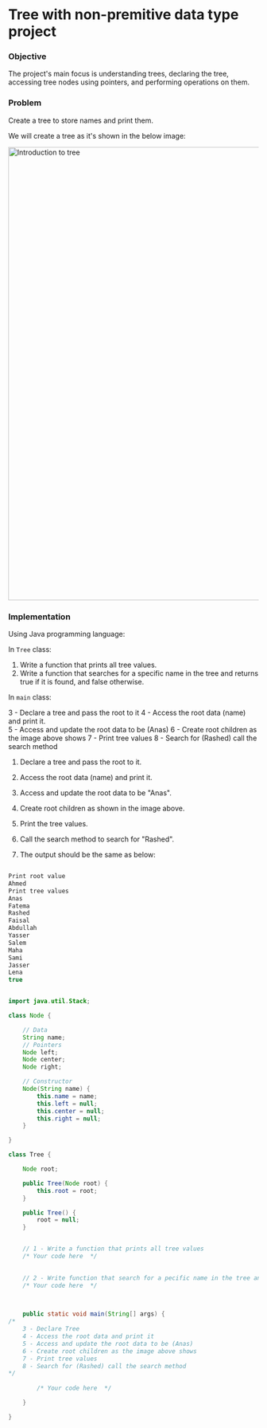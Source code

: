 # Tree with non-premitive data type project

### Objective
The project's main focus is understanding trees, declaring the tree, accessing tree nodes using pointers, and performing operations on them.

### Problem
Create a tree to store names and print them.

We will create a tree as it's shown in the below image:

<img width="910" alt="Introduction to tree" src="https://github.com/SAFCSP-Team/tree-with-non-premitive-data-type/blob/main/Images/TreeOfStrings.jpg">


### Implementation

Using Java programming language: 

In `Tree` class:

1. Write a function that prints all tree values.
2. Write a function that searches for a specific name in the tree and returns true if it is found, and false otherwise.

In `main` class:

3 - Declare a tree and pass the root to it
4 - Access the root data (name) and print it.   
5 - Access and update the root data to be (Anas)
6 - Create root children as the image above shows
7 - Print tree values
8 - Search for (Rashed) call the search method


1. Declare a tree and pass the root to it.
2. Access the root data (name) and print it.
3. Access and update the root data to be "Anas".
4. Create root children as shown in the image above.
5. Print the tree values.
6. Call the search method to search for "Rashed".

9. The output should be the same as below:

```java

Print root value
Ahmed
Print tree values
Anas
Fatema
Rashed
Faisal
Abdullah
Yasser
Salem
Maha
Sami
Jasser
Lena
true

```



```java

import java.util.Stack;

class Node {

    // Data
    String name;
    // Pointers
    Node left;
    Node center;
    Node right;

    // Constructor
    Node(String name) {
        this.name = name;
        this.left = null;
        this.center = null;
        this.right = null;
    }

}

class Tree {

    Node root;

    public Tree(Node root) {
        this.root = root;
    }

    public Tree() {
        root = null;
    }


    // 1 - Write a function that prints all tree values
    /* Your code here  */ 

   
    // 2 - Write function that search for a pecific name in the tree and returns true if the it's found and return false otherwis 
    /* Your code here  */ 

    

    public static void main(String[] args) {
/* 
    3 - Declare Tree
    4 - Access the root data and print it
    5 - Access and update the root data to be (Anas)
    6 - Create root children as the image above shows
    7 - Print tree values
    8 - Search for (Rashed) call the search method
*/
        
        /* Your code here  */ 

    }

}



```
